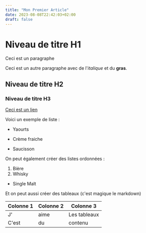 ```yaml
---
title: "Mon Premier Article"
date: 2023-08-08T22:42:03+02:00
draft: false
---
```


# Niveau de titre H1

Ceci est un paragraphe

Ceci est un autre paragraphe avec de l'_italique_ et du **gras**.

## Niveau de titre H2

### Niveau de titre H3

[Ceci est un lien](http://www.google.com/)

Voici un exemple de liste :

- Yaourts

* Crème fraiche

- Saucisson

On peut également créer des listes ordonnées :

1. Bière
2. Whisky

- Single Malt

Et on peut aussi créer des tableaux (c'est magique le markdown)

| Colonne 1 | Colonne 2 | Colonne 3    |
| --------- | --------- | ------------ |
| J'        | aime      | Les tableaux |
| C'est     | du        | contenu      |
